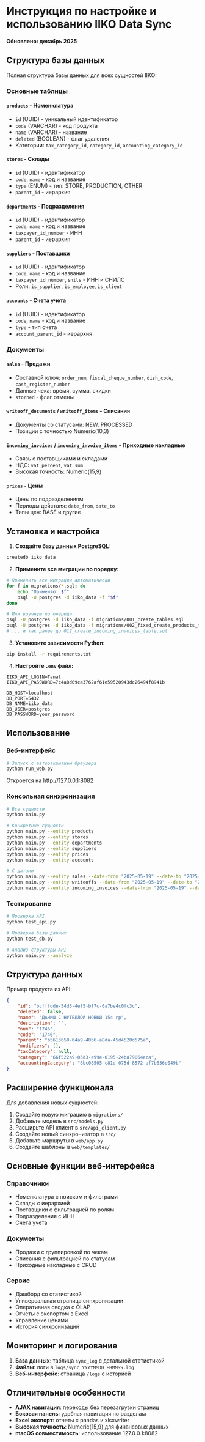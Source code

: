 # Инструкция по настройке и использованию IIKO Data Sync

**Обновлено: декабрь 2025**

## Структура базы данных

Полная структура базы данных для всех сущностей IIKO:

### Основные таблицы

#### `products` - Номенклатура
- `id` (UUID) - уникальный идентификатор
- `code` (VARCHAR) - код продукта
- `name` (VARCHAR) - название
- `deleted` (BOOLEAN) - флаг удаления
- Категории: `tax_category_id`, `category_id`, `accounting_category_id`

#### `stores` - Склады
- `id` (UUID) - идентификатор
- `code`, `name` - код и название
- `type` (ENUM) - тип: STORE, PRODUCTION, OTHER
- `parent_id` - иерархия

#### `departments` - Подразделения
- `id` (UUID) - идентификатор
- `code`, `name` - код и название
- `taxpayer_id_number` - ИНН
- `parent_id` - иерархия

#### `suppliers` - Поставщики
- `id` (UUID) - идентификатор
- `code`, `name` - код и название
- `taxpayer_id_number`, `snils` - ИНН и СНИЛС
- Роли: `is_supplier`, `is_employee`, `is_client`

#### `accounts` - Счета учета
- `id` (UUID) - идентификатор
- `code`, `name` - код и название
- `type` - тип счета
- `account_parent_id` - иерархия

### Документы

#### `sales` - Продажи
- Составной ключ: `order_num`, `fiscal_cheque_number`, `dish_code`, `cash_register_number`
- Данные чека: время, сумма, скидки
- `storned` - флаг отмены

#### `writeoff_documents` / `writeoff_items` - Списания
- Документы со статусами: NEW, PROCESSED
- Позиции с точностью Numeric(10,3)

#### `incoming_invoices` / `incoming_invoice_items` - Приходные накладные
- Связь с поставщиками и складами
- НДС: `vat_percent`, `vat_sum`
- Высокая точность: Numeric(15,9)

#### `prices` - Цены
- Цены по подразделениям
- Периоды действия: `date_from`, `date_to`
- Типы цен: BASE и другие

## Установка и настройка

1. **Создайте базу данных PostgreSQL:**
```bash
createdb iiko_data
```

2. **Примените все миграции по порядку:**
```bash
# Применить все миграции автоматически
for f in migrations/*.sql; do
    echo "Применяю: $f"
    psql -U postgres -d iiko_data -f "$f"
done

# Или вручную по очереди:
psql -U postgres -d iiko_data -f migrations/001_create_tables.sql
psql -U postgres -d iiko_data -f migrations/002_fixed_create_products_table.sql
# ... и так далее до 012_create_incoming_invoices_table.sql
```

3. **Установите зависимости Python:**
```bash
pip install -r requirements.txt
```

4. **Настройте `.env` файл:**
```
IIKO_API_LOGIN=Tanat
IIKO_API_PASSWORD=7c4a8d09ca3762af61e59520943dc26494f8941b

DB_HOST=localhost
DB_PORT=5432
DB_NAME=iiko_data
DB_USER=postgres
DB_PASSWORD=your_password
```

## Использование

### Веб-интерфейс
```bash
# Запуск с автооткрытием браузера
python run_web.py
```
Откроется на http://127.0.0.1:8082

### Консольная синхронизация
```bash
# Все сущности
python main.py

# Конкретные сущности
python main.py --entity products
python main.py --entity stores
python main.py --entity departments
python main.py --entity suppliers
python main.py --entity prices
python main.py --entity accounts

# С датами
python main.py --entity sales --date-from "2025-05-19" --date-to "2025-05-19"
python main.py --entity writeoffs --date-from "2025-05-19" --date-to "2025-05-19"
python main.py --entity incoming_invoices --date-from "2025-05-19" --date-to "2025-05-19"
```

### Тестирование
```bash
# Проверка API
python test_api.py

# Проверка базы данных
python test_db.py

# Анализ структуры API
python main.py --analyze
```

## Структура данных

Пример продукта из API:
```json
{
    "id": "bcfffdde-54d5-4ef5-bf7c-6a7be4c0fc3c",
    "deleted": false,
    "name": "ДАНИШ С НУТЕЛЛОЙ НОВЫЙ 154 гр",
    "description": "",
    "num": "1746",
    "code": "1746",
    "parent": "b5613650-64a9-40b6-a8da-45d4520d575a",
    "modifiers": [],
    "taxCategory": null,
    "category": "66f522a9-03d3-e99e-0195-24ba79064eca",
    "accountingCategory": "8bc08505-c81d-075d-8572-af7b636d049b"
}
```

## Расширение функционала

Для добавления новых сущностей:
1. Создайте новую миграцию в `migrations/`
2. Добавьте модель в `src/models.py`
3. Расширьте API клиент в `src/api_client.py`
4. Создайте новый синхронизатор в `src/`
5. Добавьте маршруты в `web/app.py`
6. Создайте шаблоны в `web/templates/`

## Основные функции веб-интерфейса

### Справочники
- Номенклатура с поиском и фильтрами
- Склады с иерархией
- Поставщики с фильтрацией по ролям
- Подразделения с ИНН
- Счета учета

### Документы
- Продажи с группировкой по чекам
- Списания с фильтрацией по статусам
- Приходные накладные с CRUD

### Сервис
- Дашборд со статистикой
- Универсальная страница синхронизации
- Оперативная сводка с OLAP
- Отчеты с экспортом в Excel
- Управление ценами
- История синхронизаций

## Мониторинг и логирование

1. **База данных**: таблица `sync_log` с детальной статистикой
2. **Файлы**: логи в `logs/sync_YYYYMMDD_HHMMSS.log`
3. **Веб-интерфейс**: страница `/logs` с историей

## Отличительные особенности

- **AJAX навигация**: переходы без перезагрузки страниц
- **Боковая панель**: удобная навигация по разделам
- **Excel экспорт**: отчеты с pandas и xlsxwriter
- **Высокая точность**: Numeric(15,9) для финансовых данных
- **macOS совместимость**: использование 127.0.0.1:8082

